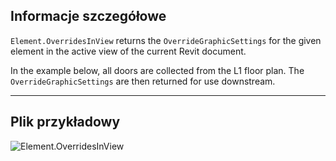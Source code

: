 ## Informacje szczegółowe
`Element.OverridesInView` returns the `OverrideGraphicSettings` for the given element in the active view of the current Revit document.

In the example below, all doors are collected from the L1 floor plan. The `OverrideGraphicSettings` are then returned for use downstream.

___
## Plik przykładowy

![Element.OverridesInView](./Revit.Elements.Element.OverridesInView_img.jpg)
